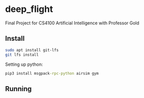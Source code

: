 # deep_flight
Final Project for CS4100 Artificial Intelligence with Professor Gold

## Install

``` bash
sudo apt install git-lfs
git lfs install
```

Setting up python:

``` cmd
pip3 install msgpack-rpc-python airsim gym
```

## Running

